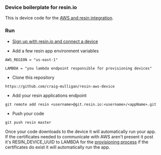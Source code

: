 ### Device boilerplate for resin.io

This is device code for the [AWS and resin integration](https://github.com/craig-mulligan/resin-aws-lambda).

### Run

* [Sign up with resin.io and connect a device](http://docs.resin.io/#/pages/installing/gettingStarted.md)

* Add a few resin app environment variables

```
AWS_REGION = "us-east-1"
```
```
LAMBDA = "you lambda endpoint responsible for provisioning devices"
```

* Clone this repository
```
https://github.com/craig-mulligan/resin-aws-device
```

* Add your resin applications endpoint
```
git remote add resin <username>@git.resin.io:<username>/<appName>.git
```

* Push your code
```
git push resin master
```

Once your code downloads to the device it will automatically run your app. If the certificates needed to communicate with AWS aren't present it post it's RESIN_DEVICE_UUID to LAMBDA for the [provisioning process](https://github.com/craig-mulligan/resin-aws-lambda) if the certificates do exist it will automatically run the app.
